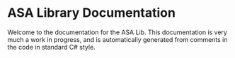 # ASA Library Documentation

Welcome to the documentation for the ASA Lib.  This documentation is very much a work in progress, and is automatically generated from comments in the code in standard C# style.
